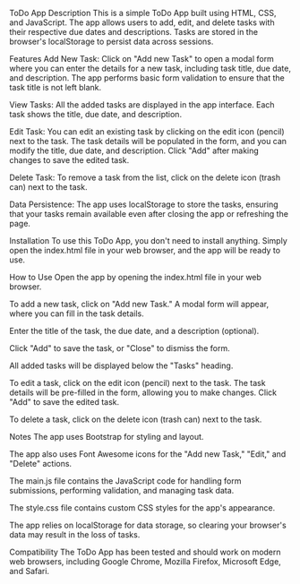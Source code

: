 ToDo App 
Description
This is a simple ToDo App built using HTML, CSS, and JavaScript. The app allows users to add, edit, and delete tasks with their respective due dates and descriptions. Tasks are stored in the browser's localStorage to persist data across sessions.

Features
Add New Task: Click on "Add new Task" to open a modal form where you can enter the details for a new task, including task title, due date, and description. The app performs basic form validation to ensure that the task title is not left blank.

View Tasks: All the added tasks are displayed in the app interface. Each task shows the title, due date, and description.

Edit Task: You can edit an existing task by clicking on the edit icon (pencil) next to the task. The task details will be populated in the form, and you can modify the title, due date, and description. Click "Add" after making changes to save the edited task.

Delete Task: To remove a task from the list, click on the delete icon (trash can) next to the task.

Data Persistence: The app uses localStorage to store the tasks, ensuring that your tasks remain available even after closing the app or refreshing the page.

Installation
To use this ToDo App, you don't need to install anything. Simply open the index.html file in your web browser, and the app will be ready to use.

How to Use
Open the app by opening the index.html file in your web browser.

To add a new task, click on "Add new Task." A modal form will appear, where you can fill in the task details.

Enter the title of the task, the due date, and a description (optional).

Click "Add" to save the task, or "Close" to dismiss the form.

All added tasks will be displayed below the "Tasks" heading.

To edit a task, click on the edit icon (pencil) next to the task. The task details will be pre-filled in the form, allowing you to make changes. Click "Add" to save the edited task.

To delete a task, click on the delete icon (trash can) next to the task.

Notes
The app uses Bootstrap for styling and layout.

The app also uses Font Awesome icons for the "Add new Task," "Edit," and "Delete" actions.

The main.js file contains the JavaScript code for handling form submissions, performing validation, and managing task data.

The style.css file contains custom CSS styles for the app's appearance.

The app relies on localStorage for data storage, so clearing your browser's data may result in the loss of tasks.

Compatibility
The ToDo App has been tested and should work on modern web browsers, including Google Chrome, Mozilla Firefox, Microsoft Edge, and Safari.
